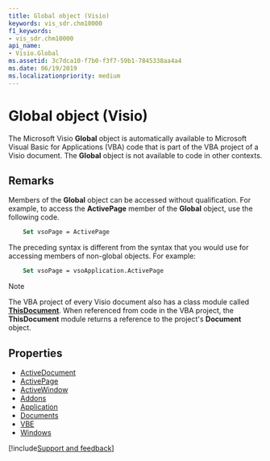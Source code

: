 ```yaml
---
title: Global object (Visio)
keywords: vis_sdr.chm10000
f1_keywords:
- vis_sdr.chm10000
api_name:
- Visio.Global
ms.assetid: 3c7dca10-f7b0-f3f7-59b1-7845338aa4a4
ms.date: 06/19/2019
ms.localizationpriority: medium
---
```



# Global object (Visio)

The Microsoft Visio **Global** object is automatically available to Microsoft Visual Basic for Applications (VBA) code that is part of the VBA project of a Visio document. The **Global** object is not available to code in other contexts.


## Remarks

Members of the **Global** object can be accessed without qualification. For example, to access the **ActivePage** member of the **Global** object, use the following code.

```vb
    Set vsoPage = ActivePage 
```

The preceding syntax is different from the syntax that you would use for accessing members of non-global objects. For example:

```vb
    Set vsoPage = vsoApplication.ActivePage
```

> [!NOTE] 
> The VBA project of every Visio document also has a class module called **[ThisDocument](../visio/Concepts/about-the-thisdocument-object-visio.md)**. When referenced from code in the VBA project, the **ThisDocument** module returns a reference to the project's **Document** object.

## Properties

- [ActiveDocument](Visio.Global.ActiveDocument.md)
- [ActivePage](Visio.Global.ActivePage.md)
- [ActiveWindow](Visio.Global.ActiveWindow.md)
- [Addons](Visio.Global.Addons.md)
- [Application](Visio.Global.Application.md)
- [Documents](Visio.Global.Documents.md)
- [VBE](Visio.Global.Vbe.md)
- [Windows](Visio.Global.Windows.md)


[!include[Support and feedback](~/includes/feedback-boilerplate.md)]